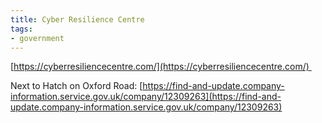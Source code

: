 ```yaml
---
title: Cyber Resilience Centre
tags:
- government
---
```


[https://cyberresiliencecentre.com/](https://cyberresiliencecentre.com/) 

  
Next to Hatch on Oxford Road: [https://find-and-update.company-information.service.gov.uk/company/12309263](https://find-and-update.company-information.service.gov.uk/company/12309263)
